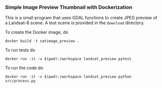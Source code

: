 ### Simple Image Preview Thumbnail with Dockerization

This is a small program that uses GDAL functions to create JPEG preview of a Landsat-8 scene. A test scene is provided in the `download` directory.

To create the Docker image, do

```docker build -t satimage_preview .```

To run tests do

```docker run -it -v $(pwd):/workspace landsat_preview pytest```

To run the code do

```docker run -it -v $(pwd):/workspace landsat_preview python src/process.py```